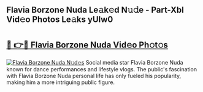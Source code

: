 ## Flavia Borzone Nuda Le𝚊k𝚎d N𝚞𝚍e - Part-Xbl Vid𝚎o Photos Le𝚊ks yUIw0

# <h2><a href="http://fbb8c8t.evod.top/?m=Flavia+Borzone+Nuda">🔗 👉🔴 Flavia Borzone Nuda Vid𝚎o Ph𝚘t𝚘s</a></h2>

[![Flavia Borzone Nuda N𝚞d𝚎s](https://i.imgur.com/8V9OHl7.gif)](http://fbb8c8t.evod.top/?m=Flavia+Borzone+Nuda)
Social media star Flavia Borzone Nuda known for dance performances and lifestyle vlogs. The public's fascination with Flavia Borzone Nuda personal life has only fueled his popularity, making him a more intriguing public figure. 
